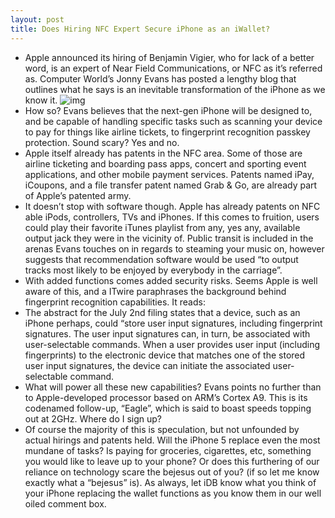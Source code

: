 ```yaml
---
layout: post
title: Does Hiring NFC Expert Secure iPhone as an iWallet?
---
```

* Apple announced its hiring of Benjamin Vigier, who for lack of a better word, is an expert of Near Field Communications, or NFC as it’s referred as. Computer World’s Jonny Evans has posted a lengthy blog that outlines what he says is an inevitable transformation of the iPhone as we know it.
![img](http://media.idownloadblog.com/wp-content/uploads/2010/08/iPhone-Credit-Card.jpg)
* How so? Evans believes that the next-gen iPhone will be designed to, and be capable of handling specific tasks such as scanning your device to pay for things like airline tickets, to fingerprint recognition passkey protection. Sound scary? Yes and no.
* Apple itself already has patents in the NFC area. Some of those are airline ticketing and boarding pass apps, concert and sporting event applications, and other mobile payment services. Patents named iPay, iCoupons, and a file transfer patent named Grab & Go, are already part of Apple’s patented army.
* It doesn’t stop with software though. Apple has already patents on NFC able iPods, controllers, TVs and iPhones. If this comes to fruition, users could play their favorite iTunes playlist from any, yes any, available output jack they were in the vicinity of. Public transit is included in the arenas Evans touches on in regards to steaming your music on, however suggests that recommendation software would be used “to output tracks most likely to be enjoyed by everybody in the carriage”.
* With added functions comes added security risks. Seems Apple is well aware of this, and a ITwire paraphrases the background behind fingerprint recognition capabilities. It reads:
* The abstract for the July 2nd filing states that a device, such as an iPhone perhaps, could “store user input signatures, including fingerprint signatures. The user input signatures can, in turn, be associated with user-selectable commands. When a user provides user input (including fingerprints) to the electronic device that matches one of the stored user input signatures, the device can initiate the associated user-selectable command.
* What will power all these new capabilities? Evans points no further than to Apple-developed processor based on ARM’s Cortex A9. This is its codenamed follow-up, “Eagle”, which is said to boast speeds topping out at 2GHz. Where do I sign up?
* Of course the majority of this is speculation, but not unfounded by actual hirings and patents held. Will the iPhone 5 replace even the most mundane of tasks? Is paying for groceries, cigarettes, etc, something you would like to leave up to your phone? Or does this furthering of our reliance on technology scare the bejesus out of you? (if so let me know exactly what a “bejesus” is). As always, let iDB know what you think of your iPhone replacing the wallet functions as you know them in our well oiled comment box.

